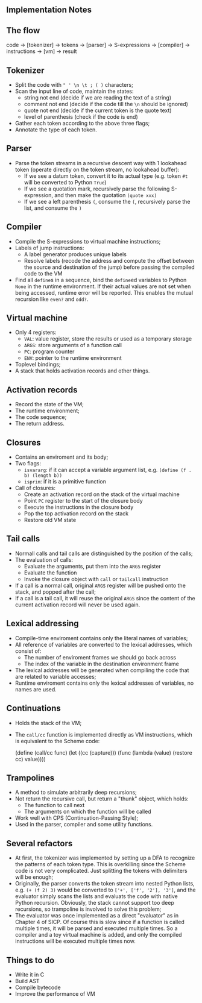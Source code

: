 Implementation Notes
----------------------------
## The flow
code -> [tokenizer] -> tokens -> [parser] -> S-expressions -> [compiler] -> instructions -> [vm] -> result

## Tokenizer
* Split the code with `" ' \n \t ; ( )` characters;
* Scan the input line of code, maintain the states:
    * string not end (decide if we are reading the text of a string)
	* comment not end (decide if the code till the `\n` should be ignored)
	* quote not end (decide if the current token is the quote text)
	* level of parenthesis (check if the code is end)
* Gather each token according to the above three flags;
* Annotate the type of each token.

## Parser
* Parse the token streams in a recursive descent way with 1 lookahead token (operate directly on the token stream, no lookahead buffer):
	* If we see a datum token, convert it to its actual type (e.g. token `#t` will be converted to Python `True`)
	* If we see a quotation mark, recursively parse the following S-expression, and then make the quotation `(quote xxx)`
	* If we see a left parenthesis `(`, consume the `(`, recursively parse the list, and consume the `)`

## Compiler
* Compile the S-expressions to virtual machine instructions;
* Labels of jump instructions:
	* A label generator produces unique labels
	* Resolve labels (recode the address and compute the offset between the source and destination of the jump) 
	  before passing the compiled code to the VM
* Find all `define`s in a sequence, bind the `define`ed variables to Python `None` in the runtime environment.
  If their actual values are not set when being accessed, runtime error will be reported. This enables the mutual
  recursion like `even?` and `odd?`.

## Virtual machine
* Only 4 registers:
	* `VAL`: value register, store the results or used as a temporary storage
	* `ARGS`: store arguments of a function call
	* `PC`: program counter
	* `ENV`: pointer to the runtime environment
* Toplevel bindings;
* A stack that holds activation records and other things.

## Activation records
* Record the state of the VM;
* The runtime environment;
* The code sequence;
* The return address.

## Closures
* Contains an enviroment and its body;
* Two flags:
	* `isvararg`: if it can accept a variable argument list, e.g. `(define (f . b) (length b))`
	* `isprim`: if it is a primitive function
* Call of closures:
	* Create an activation record on the stack of the virtual machine
	* Point `PC` register to the start of the closure body
	* Execute the instructions in the closure body
	* Pop the top activation record on the stack
	* Restore old VM state

## Tail calls
* Normall calls and tail calls are distinguished by the position of the calls;
* The evaluation of calls:
	* Evaluate the arguments, put them into the `ARGS` register
	* Evaluate the function
	* Invoke the closure object with `call` or `tailcall` instruction
* If a call is a normal call, original `ARGS` register will be pushed onto the stack, and popped after
  the call;
* If a call is a tail call, it will reuse the original `ARGS` since the content of the 
  current activation record will never be used again.

## Lexical addressing
* Compile-time enviroment contains only the literal names of variables;
* All reference of variables are converted to the lexical addresses, which consist of:
	* The number of enviroment frames we should go back across
	* The index of the variable in the destination environment frame
* The lexical addresses will be generated when compiling the code that are related to variable accesses;
* Runtime enviroment contains only the lexical addresses of variables, no names are used.

## Continuations
* Holds the stack of the VM;
* The `call/cc` function is implemented directly as VM instructions, which is equivalent to the Scheme code:

	 (define (call/cc func)
	     (let ((cc (capture)))
	         (func (lambda (value)
	                   (restore cc)
	                   value))))


## Trampolines
* A method to simulate arbitrarily deep recursions;
* Not return the recursive call, but return a "thunk" object, which holds:
	* The function to call next
	* The arguments on which the function will be called
* Work well with CPS (Continuation-Passing Style);
* Used in the parser, compiler and some utility functions.

## Several refactors
* At first, the tokenizer was implemented by setting up a DFA to recognize the patterns of each token type. This is overkilling since
  the Scheme code is not very complicated. Just splitting the tokens with delimiters will be enough;
* Originally, the parser converts the token stream into nested Python lists, e.g. `(+ (f 2) 3)` would be converted to `['+', ['f', '2'], '3']`,
  and the evaluator simply scans the lists and evaluats the code with native Python recursion. Obviously, the stack cannot support too deep
  recursions, so trampoline is involved to solve this problem;
* The evaluator was once implemented as a direct "evaluator" as in Chapter 4 of SICP. Of course this is slow since if a function is called
  multiple times, it will be parsed and executed multiple times. So a compiler and a toy virtual machine is added, and only the compiled
  instructions will be executed multiple times now.

## Things to do
* Write it in C
* Build AST
* Compile bytecode
* Improve the performance of VM
